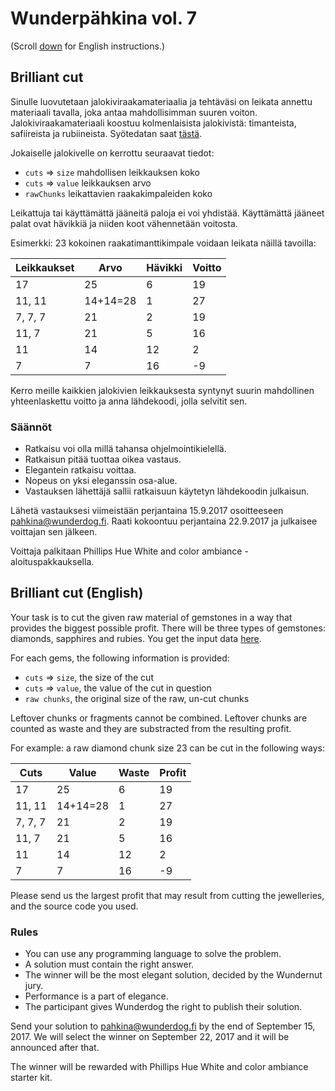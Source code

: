 # Wunderpähkina vol. 7

(Scroll [down](#brilliant-cut-english) for English instructions.)

## Brilliant cut

Sinulle luovutetaan jalokiviraakamateriaalia ja tehtäväsi on leikata annettu materiaali tavalla, joka antaa mahdollisimman suuren voiton. Jalokiviraakamateriaali koostuu kolmenlaisista jalokivistä: timanteista, safiireista ja rubiineista. Syötedatan saat [tästä](input.json).

Jokaiselle jalokivelle on kerrottu seuraavat tiedot:

- `cuts`  => `size` mahdollisen leikkauksen koko
- `cuts` => `value` leikkauksen arvo
- `rawChunks` leikattavien raakakimpaleiden koko

Leikattuja tai käyttämättä jääneitä paloja ei voi yhdistää. Käyttämättä jääneet palat ovat hävikkiä ja niiden koot vähennetään voitosta. 

Esimerkki: 23 kokoinen raakatimanttikimpale voidaan leikata näillä tavoilla:

| Leikkaukset | Arvo | Hävikki | Voitto |
|-------------|------|---------|--------|
|17|25|6|19|
|11, 11|14+14=28|1|27|
|7, 7, 7|21|2|19|
|11, 7|21|5|16|
|11|14|12|2|
|7|7|16|-9|

Kerro meille kaikkien jalokivien leikkauksesta syntynyt suurin mahdollinen yhteenlaskettu voitto ja anna lähdekoodi, jolla selvitit sen.

### Säännöt

- Ratkaisu voi olla millä tahansa ohjelmointikielellä.
- Ratkaisun pitää tuottaa oikea vastaus.
- Elegantein ratkaisu voittaa.
- Nopeus on yksi eleganssin osa-alue.
- Vastauksen lähettäjä sallii ratkaisuun käytetyn lähdekoodin julkaisun.

Lähetä vastauksesi viimeistään perjantaina 15.9.2017 osoitteeseen [pahkina@wunderdog.fi](mailto:pahkina@wunderdog.fi). Raati kokoontuu perjantaina 22.9.2017 ja julkaisee voittajan sen jälkeen. 

Voittaja palkitaan Phillips Hue White and color ambiance -aloituspakkauksella.

## Brilliant cut (English)

Your task is to cut the given raw material of gemstones in a way that provides the biggest possible profit. There will be three types of gemstones: diamonds, sapphires and rubies.  You get the input data [here](input.json). 

For each gems, the following information is provided:

- `cuts` => `size`, the size of the cut
- `cuts` => `value`, the value of the cut in question
- `raw chunks`, the original size of the raw, un-cut chunks

Leftover chunks or fragments cannot be combined. Leftover chunks are counted as waste and they are substracted from the resulting profit.

For example: a raw diamond chunk size 23 can be cut in the following ways:

| Cuts | Value | Waste | Profit |
|-------------|------|---------|--------|
|17|25|6|19|
|11, 11|14+14=28|1|27|
|7, 7, 7|21|2|19|
|11, 7|21|5|16|
|11|14|12|2|
|7|7|16|-9|

Please send us the largest profit that may result from cutting the jewelleries, and the source code you used. 

### Rules

- You can use any programming language to solve the problem.
- A solution must  contain the right answer. 
- The winner will be the most elegant solution, decided by the Wundernut jury.
- Performance is a part of elegance.
- The participant gives Wunderdog the right to publish their solution.

Send your solution to [pahkina@wunderdog.fi](mailto:pahkina@wunderdog.fi) by the end of September 15, 2017. We will select the winner on September 22, 2017 and it will be announced after that.

The winner will be rewarded with Phillips Hue White and color ambiance starter kit.
